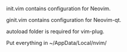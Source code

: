init.vim contains configuration for Neovim.

ginit.vim contains configuration for Neovim-qt.

autoload folder is required for vim-plug.

Put everything in ~/AppData/Local/nvim/
